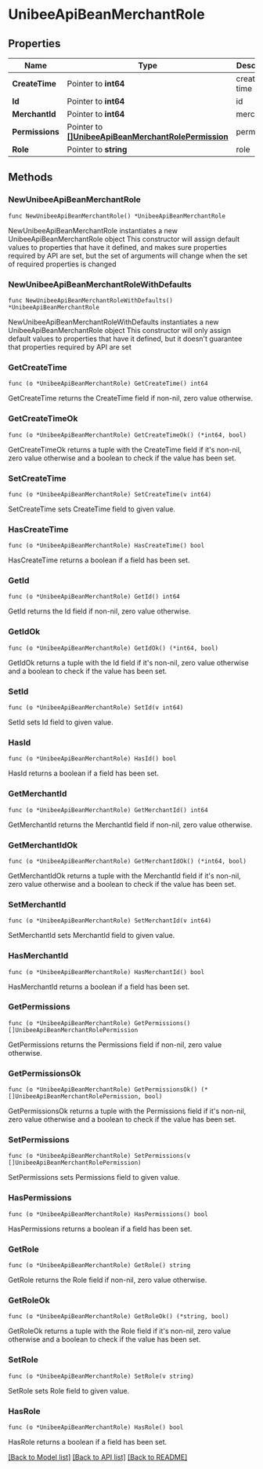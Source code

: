 # UnibeeApiBeanMerchantRole

## Properties

Name | Type | Description | Notes
------------ | ------------- | ------------- | -------------
**CreateTime** | Pointer to **int64** | create utc time | [optional] 
**Id** | Pointer to **int64** | id | [optional] 
**MerchantId** | Pointer to **int64** | merchant id | [optional] 
**Permissions** | Pointer to [**[]UnibeeApiBeanMerchantRolePermission**](UnibeeApiBeanMerchantRolePermission.md) | permissions | [optional] 
**Role** | Pointer to **string** | role | [optional] 

## Methods

### NewUnibeeApiBeanMerchantRole

`func NewUnibeeApiBeanMerchantRole() *UnibeeApiBeanMerchantRole`

NewUnibeeApiBeanMerchantRole instantiates a new UnibeeApiBeanMerchantRole object
This constructor will assign default values to properties that have it defined,
and makes sure properties required by API are set, but the set of arguments
will change when the set of required properties is changed

### NewUnibeeApiBeanMerchantRoleWithDefaults

`func NewUnibeeApiBeanMerchantRoleWithDefaults() *UnibeeApiBeanMerchantRole`

NewUnibeeApiBeanMerchantRoleWithDefaults instantiates a new UnibeeApiBeanMerchantRole object
This constructor will only assign default values to properties that have it defined,
but it doesn't guarantee that properties required by API are set

### GetCreateTime

`func (o *UnibeeApiBeanMerchantRole) GetCreateTime() int64`

GetCreateTime returns the CreateTime field if non-nil, zero value otherwise.

### GetCreateTimeOk

`func (o *UnibeeApiBeanMerchantRole) GetCreateTimeOk() (*int64, bool)`

GetCreateTimeOk returns a tuple with the CreateTime field if it's non-nil, zero value otherwise
and a boolean to check if the value has been set.

### SetCreateTime

`func (o *UnibeeApiBeanMerchantRole) SetCreateTime(v int64)`

SetCreateTime sets CreateTime field to given value.

### HasCreateTime

`func (o *UnibeeApiBeanMerchantRole) HasCreateTime() bool`

HasCreateTime returns a boolean if a field has been set.

### GetId

`func (o *UnibeeApiBeanMerchantRole) GetId() int64`

GetId returns the Id field if non-nil, zero value otherwise.

### GetIdOk

`func (o *UnibeeApiBeanMerchantRole) GetIdOk() (*int64, bool)`

GetIdOk returns a tuple with the Id field if it's non-nil, zero value otherwise
and a boolean to check if the value has been set.

### SetId

`func (o *UnibeeApiBeanMerchantRole) SetId(v int64)`

SetId sets Id field to given value.

### HasId

`func (o *UnibeeApiBeanMerchantRole) HasId() bool`

HasId returns a boolean if a field has been set.

### GetMerchantId

`func (o *UnibeeApiBeanMerchantRole) GetMerchantId() int64`

GetMerchantId returns the MerchantId field if non-nil, zero value otherwise.

### GetMerchantIdOk

`func (o *UnibeeApiBeanMerchantRole) GetMerchantIdOk() (*int64, bool)`

GetMerchantIdOk returns a tuple with the MerchantId field if it's non-nil, zero value otherwise
and a boolean to check if the value has been set.

### SetMerchantId

`func (o *UnibeeApiBeanMerchantRole) SetMerchantId(v int64)`

SetMerchantId sets MerchantId field to given value.

### HasMerchantId

`func (o *UnibeeApiBeanMerchantRole) HasMerchantId() bool`

HasMerchantId returns a boolean if a field has been set.

### GetPermissions

`func (o *UnibeeApiBeanMerchantRole) GetPermissions() []UnibeeApiBeanMerchantRolePermission`

GetPermissions returns the Permissions field if non-nil, zero value otherwise.

### GetPermissionsOk

`func (o *UnibeeApiBeanMerchantRole) GetPermissionsOk() (*[]UnibeeApiBeanMerchantRolePermission, bool)`

GetPermissionsOk returns a tuple with the Permissions field if it's non-nil, zero value otherwise
and a boolean to check if the value has been set.

### SetPermissions

`func (o *UnibeeApiBeanMerchantRole) SetPermissions(v []UnibeeApiBeanMerchantRolePermission)`

SetPermissions sets Permissions field to given value.

### HasPermissions

`func (o *UnibeeApiBeanMerchantRole) HasPermissions() bool`

HasPermissions returns a boolean if a field has been set.

### GetRole

`func (o *UnibeeApiBeanMerchantRole) GetRole() string`

GetRole returns the Role field if non-nil, zero value otherwise.

### GetRoleOk

`func (o *UnibeeApiBeanMerchantRole) GetRoleOk() (*string, bool)`

GetRoleOk returns a tuple with the Role field if it's non-nil, zero value otherwise
and a boolean to check if the value has been set.

### SetRole

`func (o *UnibeeApiBeanMerchantRole) SetRole(v string)`

SetRole sets Role field to given value.

### HasRole

`func (o *UnibeeApiBeanMerchantRole) HasRole() bool`

HasRole returns a boolean if a field has been set.


[[Back to Model list]](../README.md#documentation-for-models) [[Back to API list]](../README.md#documentation-for-api-endpoints) [[Back to README]](../README.md)


